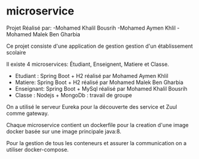 # microservice
Projet Réalisé par:
-Mohamed Khalil Bousrih
-Mohamed Aymen Khlil
-Mohamed Malek Ben Gharbia


Ce projet consiste d'une application de gestion gestion d'un établissement scolaire

Il existe 4 microservices: Étudiant, Enseignent, Matiere et Classe.

- Etudiant : Spring Boot + H2 réalisé par Mohamed Aymen Khlil
- Matiere: Spring Boot + H2 réalisé par Mohamed Malek Ben Gharbia
- Enseignant: Spring Boot + MySql réalisé par Mohamed Khalil Bousrih
- Classe : Nodejs + MongoDb : travail de groupe

On a utilisé le serveur Eureka pour la découverte des service et Zuul comme gateway.

Chaque microservice contient un dockerfile pour la creation d'une image docker basée sur une image principale java:8.

Pour la gestion de tous les conteneurs et assurer la communication on a utiliser docker-compose.


